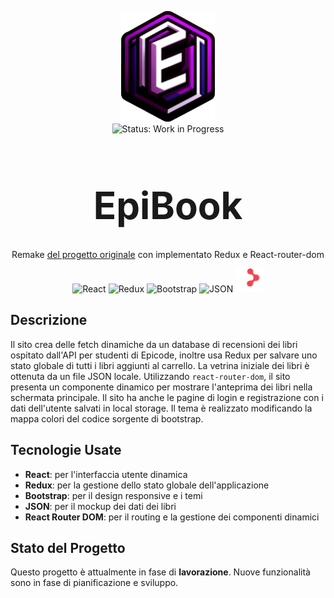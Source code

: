 <p align="center">
  <img src="./public/iconBig.png" alt="Immagine Header" width="150px" height="auto"/>
  <br>
  <img src="https://img.shields.io/badge/status-WORK%20IN%20PROGRESS-yellow" alt="Status: Work in Progress">
</p>

<h1 align="center" style="font-size: 60px; line-height: 60px; vertical-align: middle;">EpiBook</h1>

<p align="center">Remake <a href="https://github.com/Vikappa/D2W1U3">del progetto originale</a> con implementato Redux e React-router-dom</p>

<p align="center">
  <img src="https://img.icons8.com/color/48/000000/react-native.png" alt="React"/>
  <img src="https://img.icons8.com/color/48/000000/redux.png" alt="Redux"/>
  <img src="https://img.icons8.com/color/48/000000/bootstrap.png" alt="Bootstrap"/>
  <img src="https://img.icons8.com/color/48/000000/json--v1.png" alt="JSON"/>
  <img src="./public/react-router-mark-color-inverted.png" height="38px" alt="React Router"/>
</p>

## Descrizione

Il sito crea delle fetch dinamiche da un database di recensioni dei libri ospitato dall'API per studenti di Epicode, inoltre usa Redux per salvare uno stato globale di tutti i libri aggiunti al carrello. La vetrina iniziale dei libri è ottenuta da un file JSON locale. Utilizzando `react-router-dom`, il sito presenta un componente dinamico per mostrare l'anteprima dei libri nella schermata principale. Il sito ha anche le pagine di login e registrazione con i dati dell'utente salvati in local storage. Il tema è realizzato modificando la mappa colori del codice sorgente di bootstrap.

## Tecnologie Usate

- **React**: per l'interfaccia utente dinamica
- **Redux**: per la gestione dello stato globale dell'applicazione
- **Bootstrap**: per il design responsive e i temi
- **JSON**: per il mockup dei dati dei libri
- **React Router DOM**: per il routing e la gestione dei componenti dinamici

## Stato del Progetto

Questo progetto è attualmente in fase di **lavorazione**. Nuove funzionalità sono in fase di pianificazione e sviluppo.
